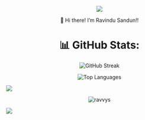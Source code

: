 <p align="center">
<img src="https://images.hdqwalls.com/download/interstellar-astronaut-4k-yr-2560x1080.jpg">
</p>


<p align="center">
👋 Hi there! I’m Ravindu Sandun!!
</p>

<h1 align="center">📊 GitHub Stats:</h1>
<p align="center">
  <img src="https://github-readme-streak-stats.herokuapp.com/?user=RavvyS&theme=radical&hide_border=true" alt="GitHub Streak" />
</p>
<p align="center">
  <img src="https://github-readme-stats.vercel.app/api/top-langs/?username=RavvyS&theme=radical&hide_border=true&include_all_commits=true&count_private=true&layout=compact" alt="Top Languages" />
</p>

[![](https://visitcount.itsvg.in/api?id=RavvyS&icon=0&color=0)](https://visitcount.itsvg.in)

<!-- Proudly created with GPRM ( https://gprm.itsvg.in ) -->
<p align="center">
   <img align="center" src="https://github-readme-streak-stats.herokuapp.com/?user=ravvys&background=90CAF9" alt="ravvys" />
</p>


[![](https://visitcount.itsvg.in/api?id=RavvyS&icon=0&color=0)](https://visitcount.itsvg.in)
